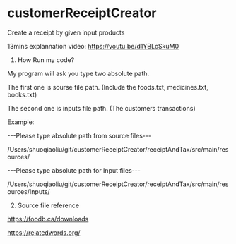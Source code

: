 # customerReceiptCreator
Create a receipt by given input products

13mins explannation video: https://youtu.be/d1YBLcSkuM0

1. How Run my code?

My program will ask you type two absolute path.

The first one is sourse file path. (Include the foods.txt, medicines.txt, books.txt)

The second one is inputs file path. (The customers transactions)

Example:

---Please type absolute path from source files---

/Users/shuoqiaoliu/git/customerReceiptCreator/receiptAndTax/src/main/resources/

---Please type absolute path for Input files---

/Users/shuoqiaoliu/git/customerReceiptCreator/receiptAndTax/src/main/resources/Inputs/


2. Source file reference

https://foodb.ca/downloads

https://relatedwords.org/
